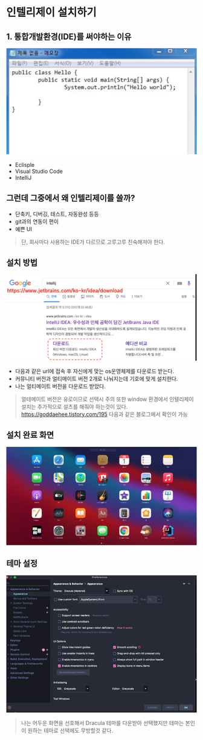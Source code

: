 # 인텔리제이 설치하기

## 1. 통합개발환경(IDE)를 써야하는 이유

<img src="./imgs/mstext.png" alt="mstext" />

- Eclisple
- Visual Studio Code
- IntelliJ

## 그런데 그중에서 왜 인텔리제이를 쓸까?

- 단축키, 디버깅, 테스트, 자동완성 등등
- git과의 연동이 편이
- 예쁜 UI

> 단, 회사마다 사용하는 IDE가 다르므로 고루고루 친숙해져야 한다.

## 설치 방법

 <img src="./imgs/install.png" alt="install" />
 
 * 다음과 같은 url에 접속 후 자신에게 맞는 os운영체제를 다운로드 받는다.
 * 커뮤니티 버전과 얼티메이트 버전 2개로 나눠지는데 기호에 맞게 설치한다.
 * 나는 얼티메이트 버전을 다운로드 받았다.

> 얼테메이트 버전은 유로이므로 선택시 주의
> 또한 window 환경에서 인텔리제이 설치는 추가적으로 설츠를 해줘야 하는것이 있다.
> https://goddaehee.tistory.com/195 다음과 같은 블로그에서 확인이 가능

## 설치 완료 화면

<img src="./imgs/intellij.png" alt="intellij" />

## 테마 설정

<img src="./imgs/theme.png" alt="theme" />

> 나는 어두운 화면을 선호해서 Dracula 테마를 다운받아 선택했지만
> 테마는 본인이 원하는 테마로 선택헤도 무방할것 같다.
